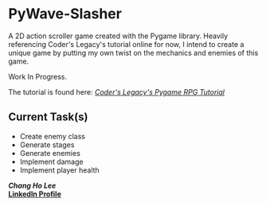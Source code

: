 # PyWave-Slasher

A 2D action scroller game created with the Pygame library. Heavily referencing Coder's Legacy's tutorial online for now, I intend to create a unique game by putting my own twist on the mechanics and enemies of this game.

Work In Progress.

The tutorial is found here: *[Coder's Legacy's Pygame RPG Tutorial](https://coderslegacy.com/python/pygame-rpg-game-tutorial/)*

## Current Task(s)

- Create enemy class
- Generate stages
- Generate enemies
- Implement damage
- Implement player health

***Chang Ho Lee***<br>
**[LinkedIn Profile](https://www.linkedin.com/in/chang-ho-lee-72b96a19a/)**
